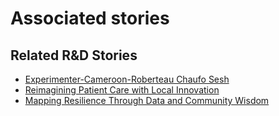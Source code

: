 # Associated stories

<!-- !!DO NOT REMOVE!! start autogenerated hyperlinks -->
## Related R&D Stories
- [Experimenter-Cameroon-Roberteau Chaufo Sesh](/stories/?doc=Experimenters_CMR)
- [Reimagining Patient Care with Local Innovation](/stories/?doc=Explorers_RWA)
- [Mapping Resilience Through Data and Community Wisdom](/stories/?doc=Explorers_SOM)
<!-- !!DO NOT REMOVE!! end autogenerated hyperlinks -->